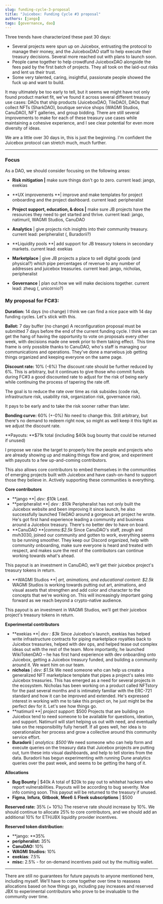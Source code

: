```yaml
---
slug: funding-cycle-3-proposal
title: "Juicebox: Funding Cycle #3 proposal"
authors: [jango]
tags: [governance, dao]
---
```


Three trends have characterized these past 30 days:

- Several projects were spun up on Juicebox, entrusting the protocol to manage their money, and the JuiceboxDAO staff to help execute their treasury decisions. Several more reached out with plans to launch soon.
- People came together to help crowdfund JuiceboxDAO alongside the fees paid by the first batch of projects. They all took on the laid-out risks and lent us their trust.
- Some very talented, caring, insightful, passionate people showed the fuck up and want to build.

It may ultimately be too early to tell, but it seems we might have not only found product market fit, we've found it across several different treasury use cases: DAOs that ship products (JuiceboxDAO, TileDAO), DAOs that collect NFTs (SharkDAO), boutique service shops (WAGMI Studios, CanuDAO), NFT galleries, and group bidding. There are still several improvements to make for each of these treasury use cases while maintaining a cohesive experience, and I see clear potential for even more diversity of ideas.

We are a little over 30 days in, this is just the beginning. I'm confident the Juicebox protocol can stretch much, much further.

---

### Focus

As a DAO, we should consider focusing on the following areas:

- **Risk mitigation |** make sure things don't go to zero.
  current lead: jango, exekias

- **UX improvements **| improve and make templates for project onboarding and the project dashboard.
  current lead: peripheralist

- **Project support, education, & docs |** make sure JB projects have the resources they need to get started and thrive.
  current lead: jango, natimuril, WAGMI Studios, CanuDAO

- **Analytics** | give projects rich insights into their community treasury.
  current lead: peripheralist (, Buradorii?)

- **Liquidity pools **| add support for JB treasury tokens in secondary markets.
  current lead: exekias

- **Marketplace** | give JB projects a place to sell digital goods (and physical?) which pipe percentages of revenue to any number of addresses and juicebox treasuries.
  current lead: jango, nicholas, peripheralist

- **Governance** | plan out how we will make decisions together.
  current lead: zheug (, unicornio?)

### My proposal for FC#3:

**Duration:** 14 days (no change)
I think we can find a nice pace with 14 day funding cycles. Let's stick with this.

**Ballot:** 7 day buffer (no change)
A reconfiguration proposal must be submitted 7 days before the end of the current funding cycle. I think we can get the hang of having the opportunity to vote on proposals every other week, with decisions made one week prior to them taking effect.  This time frame is only possible thanks to CanuDAO, who's staff is managing our communications and operations. They've done a marvelous job getting things organized and keeping everyone on the same page.

**Discount rate:** 10% (-6%)
The discount rate should be further reduced by 6%. This is arbitrary, but it continues to give those who commit funds during FC#3 a good discounted rate to adjust for the risk of being early while continuing the process of tapering the rate off.

The goal is to reduce the rate over time as risk subsides (code risk, infrastructure risk, usability risk, organization risk, governance risk).

It pays to be early and to take the risk sooner rather than later.

**Bonding curve:** 60% (+-0%)
No need to change this. Still arbitrary, but there's no demand to redeem right now, so might as well keep it this tight as we adjust the discount rate.

**Payouts: **$71k total (including $40k bug bounty that could be returned if unused)

I propose we raise the target to properly hire the people and projects who are already showing up and making things flow and grow, and experiment with payouts to a few up-and-coming contributors.

This also allows core contributors to embed themselves in the communities of emerging projects built with Juicebox and have cash-on-hand to support those they believe in. Actively supporting these communities is everything.

**Core contributors**

- **jango **| _dev: $10k_
  Lead.
- **peripheralist **| _dev : $10k_
  Peripheralist has not only built the Juicebox website and been improving it since launch, he also successfully launched TileDAO around a gorgeous art project he wrote. He's got first hand experience leading a community and business around a Juicebox treasury. There's no better dev to have on board.
- **CanuDAO **|_comms:$2.5k_
  Since CanuDAO's staff, zeugh and mvh3030, joined our community and gotten to work, everything seems to be running smoother. They keep our Discord organized, help with community onboarding, make sure everyone is heard and treated with respect, and makes sure the rest of the contributors can continue working towards what's ahead.

This payout is an investment in CanuDAO, we'll get their juicebox project's treasury tokens in return.

- **WAGMI Studios **| _art, animations, and educational content: $2.5k_
  WAGMI Studios is working towards putting out art, animations, and visual assets that strengthen and add color and character to the concepts that we're working on. This will increasingly important going forward as we reach beyond a crypto-native audience.

This payout is an investment in WAGMI Studios, we'll get their juicebox project's treasury tokens in return.

**Experimental contributors**

- **exekias **| _dev : $3k_
  Since Juicebox's launch, exekias has helped write infrastructure contracts for piping marketplace royalties back to Juicebox treasuries, helped with dev ops, and helped tease out complex ideas out with the rest of the team. More importantly, he launched WikiTokenDAO – he has first hand experience with dev onboarding onto Juicebox, getting a Juicebox treasury funded, and building a community around it. We want him on our team.
- **nicholas** | _dev: $1.5k_
  We need someone who can help us create a generalized NFT marketplace template that pipes a project's sales into Juicebox treasuries. This has emerged as a need for several projects in the ecosystem. Nicholas has been working on a product called NFTstory for the past several months and is intimately familiar with the ERC-721 standard and how it can be improved and extended. He's expressed interest in working with me to take this project on, he just might be the perfect dev for it. Let's see how things go.
- **natimuril **| _project support_: $500
  Projects that are building on Juicebox tend to need someone to be available for questions, ideation, and support. Natimuril will start helping us out with need, and eventually take on the responsibility fully herself. If all goes well, her idea is to operationalize her process and grow a collective around this community service effort.
- **Buradorii** | _analytics: $500_
  We need someone who can help form and execute queries on the treasury data that Juicebox projects are putting out, turn these into visual dashboards, and help to tell stories from the data. Buradorii has begun experimenting with running Dune analytics queries over the past week, and seems to be getting the hang of it.

**Allocations**

- **Bug Bounty** | $40k
  A total of $20k to pay out to whitehat hackers who report vulnerabilities. Payouts will be according to bug severity. Moe info coming soon.
  This payout will be returned to the treasury if unused.
- **Figma**, **Infura**, **Gitbook**, **Mee6** & **Fleek subscriptions** | $500

**Reserved rate:** 35% (+ 10%)
The reserve rate should increase by 10%. We should continue to allocate 25% to core contributors, and we should add an additional 10% for ETH/JBX liquidity provider incentives.

**Reserved token distribution:**

- **jango: **35%
- **peripheralist:** 35%
- **CanuDAO:** 10%
- **WAGMI Studios:** 10%
- **exekias**: 7.5%
- **misc:** 2.5% - for on-demand incentives paid out by the multisig wallet.

---

There are still no guarantees for future payouts to anyone mentioned here, including myself. We'll have to come together over time to reassess allocations based on how things go, including pay increases and reserved JBX to experimental contributors who prove to be invaluable to the community over time.

